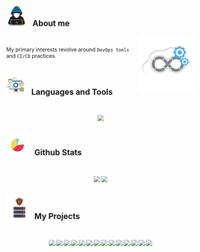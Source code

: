 ## <picture><img src = "./Public/about_me.gif?raw=true" width = 55px style="margin-right: 10px;" ></picture> About me

<picture> <img align="right" src="./Public/Right_Side.gif?raw=true" width = 150px></picture>

<br>

My primary interests revolve around `DevOps tools` and `CI/CD` practices.
<br> <br>

## <picture> <img src = "./Public/tools.gif?raw=true" width = 50px style="margin-right: 12px;"> </picture> Languages and Tools

<br>

<p align="center">
  <a href="https://skillicons.dev">
    <img src="https://skillicons.dev/icons?i=go,py,bash,flask,docker,kubernetes,postgres,git,gitlab,github,githubactions,ansible,terraform,aws,linux,neovim&perline=8" />
  </a>
</p>

## <picture> <img src = "./Public/stats.gif?raw=true" width = 60px style="margin-right: 10px;"> </picture> Github Stats

<br>

<p align="center">
  <img src="https://readme.ujstor.com/top-langs/?username=Ujstor&theme=transparent&langs_count=8&layout=compact&hide_border=true&hide=jupyter%20notebook,php,html,css,jinja,smarty,mako,javascript,mustache,c,roff" align="center" />
  <img src="https://streak-stats-92f42ajco-ujstor.vercel.app/?user=Ujstor&theme=transparent&hide_border=true&stroke=transparent" align="center" />
</p>

## <picture> <img src = "./Public/projects.gif?raw=true" width = 70px > </picture> My Projects

<br>

<p align="center">
  <a href="https://github.com/Melkeydev/go-blueprint">
    <img align="center" src="https://readme.ujstor.com/pin/?username=melkeydev&repo=go-blueprint&theme=transparent&hide_border=true" />
  </a>
  <a href="https://github.com/Melkeydev/govm">
    <img align="center" src="https://readme.ujstor.com/pin/?username=melkeydev&repo=govm&theme=transparent&hide_border=true" />
  </a>
  <a href="https://github.com/Ujstor/coolify-hetzner-terraform">
    <img align="center" src="https://readme.ujstor.com/pin/?username=ujstor&repo=coolify-hetzner-terraform&theme=transparent&hide_border=true" />
  </a>
  <a href="https://github.com/Ujstor/argoCD-pipeline">
    <img align="center" src="https://readme.ujstor.com/pin/?username=ujstor&repo=argoCD-pipeline&theme=transparent&hide_border=true" />
  </a>
  <a href="https://github.com/Ujstor/aws-lambda-static-website">
    <img align="center" src="https://readme.ujstor.com/pin/?username=ujstor&repo=aws-lambda-static-website&theme=transparent&hide_border=true" />
  </a>
  <a href="https://github.com/Ujstor/aws-terraform">
    <img align="center" src="https://readme.ujstor.com/pin/?username=ujstor&repo=aws-terraform&theme=transparent&hide_border=true" />
  </a>
  <a href="https://github.com/Ujstor/self-hosting-infrastructure-cluster">
    <img align="center" src="https://readme.ujstor.com/pin/?username=ujstor&repo=self-hosting-infrastructure-cluster&theme=transparent&hide_border=true" />
  </a>
  <a href="https://github.com/Ujstor/terraform-hetzner-modules">
    <img align="center" src="https://readme.ujstor.com/pin/?username=ujstor&repo=terraform-hetzner-modules&theme=transparent&hide_border=true" />
  </a>
  <a href="https://github.com/Ujstor/utr-ops-prod-k8s0">
    <img align="center" src="https://readme.ujstor.com/pin/?username=ujstor&repo=utr-ops-prod-k8s0&theme=transparent&hide_border=true" />
  </a>
  <a href="https://github.com/Ujstor/utr-app-prod-k8s0">
    <img align="center" src="https://readme.ujstor.com/pin/?username=ujstor&repo=utr-app-prod-k8s0&theme=transparent&hide_border=true" />
  </a>
  <a href="https://github.com/Ujstor/utr-lab-k8s0">
    <img align="center" src="https://readme.ujstor.com/pin/?username=ujstor&repo=utr-lab-k8s0&theme=transparent&hide_border=true" />
  </a>
  <a href="https://github.com/Ujstor/helm-charts-system">
    <img align="center" src="https://readme.ujstor.com/pin/?username=ujstor&repo=helm-charts-system&theme=transparent&hide_border=true" />
  </a>
  <a href="https://github.com/Ujstor/helm-charts-apps">
    <img align="center" src="https://readme.ujstor.com/pin/?username=ujstor&repo=helm-charts-apps&theme=transparent&hide_border=true" />
  </a>
  <a href="https://github.com/Ujstor/helm-charts-github-apps">
    <img align="center" src="https://readme.ujstor.com/pin/?username=ujstor&repo=helm-charts-github-apps&theme=transparent&hide_border=true" />
  </a>
</p>
